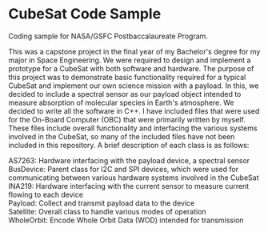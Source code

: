 # CubeSat Code Sample

Coding sample for NASA/GSFC Postbaccalaureate Program.

This was a capstone project in the final year of my Bachelor's degree for my major in Space Engineering. We were required to design and implement a prototype for a CubeSat with both software and hardware. The purpose of this project was to demonstrate basic functionality required for a typical CubeSat and implement our own science mission with a payload. In this, we decided to include a spectral sensor as our payload object intended to measure absorption of molecular species in Earth's atmosphere. We decided to write all the software in C++. I have included files that were used for the On-Board Computer (OBC) that were primarily written by myself. These files include overall functionality and interfacing the various systems involved in the CubeSat, so many of the included files have not been included in this repository. A brief description of each class is as follows:

AS7263: Hardware interfacing with the payload device, a spectral sensor  
BusDevice: Parent class for I2C and SPI devices, which were used for communicating between various hardware systems involved in the CubeSat  
INA219: Hardware interfacing with the current sensor to measure current flowing to each device  
Payload: Collect and transmit payload data to the device  
Satellite: Overall class to handle various modes of operation  
WholeOrbit: Encode Whole Orbit Data (WOD) intended for transmission  
